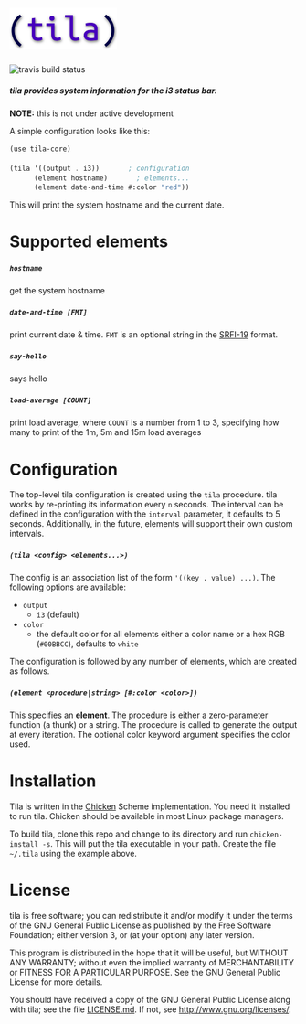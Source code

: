 # ![tila](./doc/tila_small.png)
![travis build status](https://api.travis-ci.org/ane/tila.svg)

##### tila provides system information for the i3 status bar.

**NOTE:** this is not under active development

A simple configuration looks like this:

```scheme
(use tila-core)

(tila '((output . i3))       ; configuration
      (element hostname)       ; elements...
      (element date-and-time #:color "red"))
```

This will print the system hostname and the current date.

# Supported elements

##### `hostname`
get the system hostname

##### `date-and-time [FMT]`
print current date & time. `FMT` is an optional string in the [SRFI-19](http://srfi.schemers.org/srfi-19/srfi-19.html) format.
  
##### `say-hello`
says hello

##### `load-average [COUNT]`
print load average, where `COUNT` is a number from 1 to 3, specifying how many to print of the 1m, 5m and 15m load averages

# Configuration

The top-level tila configuration is created using the `tila` procedure. tila works by re-printing its information every `n` seconds. The interval can be defined in the configuration with the `interval` parameter, it defaults to 5 seconds. Additionally, in the future, elements will support their own custom intervals.

##### `(tila <config> <elements...>)`

The config is an association list of the form `'((key . value) ...)`. The
following options are available:

* `output`
    * `i3` (default)
* `color`
    * the default color for all elements either a color name or a hex RGB
    (`#00BBCC`), defaults to `white`

The configuration is followed by any number of elements, which are created as follows.

##### `(element <procedure|string> [#:color <color>])`
  
This specifies an **element**. The procedure is either a zero-parameter function (a
thunk) or a string. The procedure is called to generate the output at every iteration.
The optional color keyword argument specifies the color used.

# Installation

Tila is written in the [Chicken](http://www.call-cc.org) Scheme
implementation. You need it installed to run tila. Chicken should be available in most Linux package managers.

To build tila, clone this repo and change to its directory and run
`chicken-install -s`. This will put the tila executable in your path. Create the
file `~/.tila` using the example above.

# License

tila is free software; you can redistribute it and/or modify it under the terms of the GNU General Public License as published by the Free Software Foundation; either version 3, or (at your option) any later version.

This program is distributed in the hope that it will be useful, but WITHOUT ANY WARRANTY; without even the implied warranty of MERCHANTABILITY or FITNESS FOR A PARTICULAR PURPOSE. See the GNU General Public License for more details.

You should have received a copy of the GNU General Public License along with tila; see the file [LICENSE.md](./LICENSE.md). If not, see <http://www.gnu.org/licenses/>.
